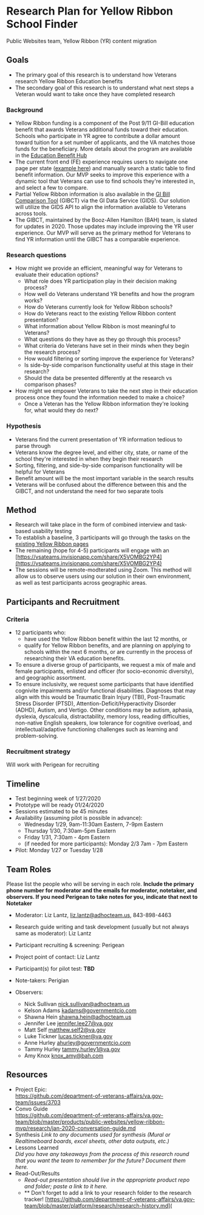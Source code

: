 # Research Plan for Yellow Ribbon School Finder

Public Websites team, Yellow Ribbon (YR) content migration

## Goals	

- The primary goal of this research is to understand how Veterans research Yellow Ribbon Education benefits
- The secondary goal of this research is to understand what next steps a Veteran would want to take once they have completed research

### Background

- Yellow Ribbon funding is a component of the Post 9/11 GI-Bill education benefit that awards Veterans additional funds toward their education.  Schools who participate in YR agree to contribute a dollar amount toward tuition for a set number of applicants, and the VA matches those funds for the beneficiary.  More details about the program are available in the [Education Benefit Hub](https://www.va.gov/education/about-gi-bill-benefits/post-9-11/yellow-ribbon-program/)
- The current front end (FE) experience requires users to navigate one page per state ([example here](https://www.benefits.va.gov/gibill/yellow_ribbon/2019/states/ca.asp)) and manually search a static table to find benefit information.  Our MVP seeks to improve this experience with a dynamic tool that Veterans can use to find schools they're interested in, and select a few to compare.
- Partial Yellow Ribbon information is also available in the [GI Bill Comparison Tool](https://www.va.gov/gi-bill-comparison-tool/) (GIBCT) via the GI Data Service (GIDS). Our solution will utilize the GIDS API to align the information available to Veterans across tools.
- The GIBCT, maintained by the Booz-Allen Hamilton (BAH) team, is slated for updates in 2020.  Those updates may include improving the YR user experience. Our MVP will serve as the primary method for Veterans to find YR information until the GIBCT has a comparable experience.

### Research questions

- How might we provide an efficient, meaningful way for Veterans to evaluate their education options?
  - What role does YR participation play in their decision making process?
  - How well do Veterans understand YR benefits and how the program works? 
  - How do Veterans currently look for Yellow Ribbon schools?
  - How do Veterans react to the existing Yellow Ribbon content presentation?
  - What information about Yellow Ribbon is most meaningful to Veterans?
  - What questions do they have as they go through this process?
  - What criteria do Veterans have set in their minds when they begin the research process?
  - How would filtering or sorting improve the experience for Veterans?
  - Is side-by-side comparison functionality useful at this stage in their research?
  - Should the data be presented differently at the research vs comparison phases?
- How might we empower Veterans to take the next step in their education process once they found the information needed to make a choice?
  - Once a Veteran has the Yellow Ribbon information they're looking for, what would they do next?

### Hypothesis

- Veterans find the current presentation of YR information tedious to parse through
- Veterans know the degree level, and either city, state, or name of the school they're interested in when they begin their research
- Sorting, filtering, and side-by-side comparison functionality will be helpful for Veterans 
- Benefit amount will be the most important variable in the search results
- Veterans will be confused about the difference between this and the GIBCT, and not understand the need for two separate tools

## Method	

- Research will take place in the form of combined interview and task-based usability testing
- To establish a baseline, 3 participants will go through the tasks on the [existing Yellow Ribbon pages](https://www.va.gov/education/about-gi-bill-benefits/post-9-11/yellow-ribbon-program/) 
- The remaining (hope for 4-5) participants will engage with an [https://vsateams.invisionapp.com/share/X5VOMBG2YP4](https://vsateams.invisionapp.com/share/X5VOMBG2YP4)
- The sessions will be remote-modterated using Zoom. This method will allow us to observe users using our solution in their own environment, as well as test participants across geographic areas.	

## Participants and Recruitment	

### Criteria

- 12 participants who:
  - have used the Yellow Ribbon benefit within the last 12 months, or 
  - qualify for Yellow Ribbon benefits, and are planning on applying to schools within the next 6 months, or are currently in the process of researching their VA education benefits.
- To ensure a diverse group of participants, we request a mix of male and female participants, enlisted and officer (for socio-economic diversity), and geographic assortment. 
- To ensure inclusivity, we request some participants that have identified cognivite impairments and/or functional disabilities. Diagnoses that may align with this would be Traumatic Brain Injury (TBI), Post-Traumatic Stress Disorder (PTSD), Attention-Deficit/Hyperactivity Disorder (ADHD), Autism, and Vertigo.  Other conditions may be autism, aphasia, dyslexia, dyscalculia, distractability, memory loss, reading difficulties, non-native English speakers, low tolerance for cognitive overload, and intellectual/adaptive functioning challenges such as learning and problem-solving.

### Recruitment strategy 	

Will work with Perigean for recruiting

## Timeline 	

- Test beginning week of 1/27/2020
- Prototype will be ready 01/24/2020
- Sessions estimated to be 45 minutes
- Availability (assuming pilot is possible in advance):
  - Wednesday 1/29, 9am-11:30am Eastern, 7-9pm Eastern
  - Thursday 1/30, 7:30am-5pm Eastern
  - Friday 1/31, 7:30am - 4pm Eastern
  - (if needed for more participants): Monday 2/3 7am - 7pm Eastern
- Pilot: Monday 1/27 or Tuesday 1/28 


## Team Roles	

Please list the people who will be serving in each role. **Include the primary phone number for moderator and the emails for moderator, notetaker, and observers. If you need Perigean to take notes for you, indicate that next to Notetaker** 	

- Moderator:	Liz Lantz, liz.lantz@adhocteam.us, 843-898-4463

- Research guide writing and task development (usually but not always same as moderator):	Liz Lantz

- Participant recruiting & screening:	Perigean

- Project point of contact:	Liz Lantz

- Participant(s) for pilot test:	**TBD**

- Note-takers:	Perigian

- Observers:	

  - Nick Sullivan nick.sullivan@adhocteam.us
  - Kelson Adams kadams@governmentcio.com
  - Shawna Hein shawna.hein@adhocteam.us
  - Jennifer Lee jennifer.lee27@va.gov
  - Matt Self matthew.self2@va.gov
  - Luke Tickner lucas.tickner@va.gov
  - Anne Hurley ahurley@governmentcio.com
  - Tammy Hurley tammy.hurley1@va.gov
  - Amy Knox knox_amy@bah.com

## Resources	

- Project Epic: 	
  https://github.com/department-of-veterans-affairs/va.gov-team/issues/3703	
- Convo Guide	
  https://github.com/department-of-veterans-affairs/va.gov-team/blob/master/products/public-websites/yellow-ribbon-mvp/research/jan-2020-conversation-guide.md	
- Synthesis	
  *Link to any documents used for synthesis (Mural or Realtimeboard boards, excel sheets, other data outputs, etc.)* 	
- Lessons Learned	
  *Did you have any takeaways from the process of this research round that you want the team to remember for the future? Document them here.* 	
- Read-Out/Results	
  - *Read-out presentation should live in the appropriate product repo and folder; paste a link to it here.* 	
  - ** Don't forget to add a link to your research folder to the research tracker! [https://github.com/department-of-veterans-affairs/va.gov-team/blob/master/platform/research/research-history.md](
